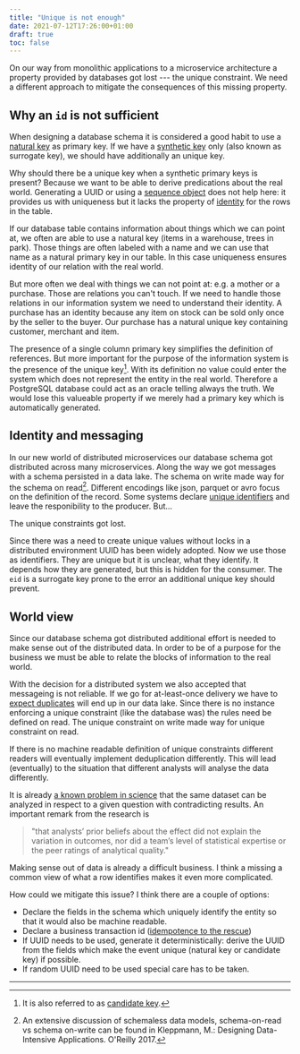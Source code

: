 ```yaml
---
title: "Unique is not enough"
date: 2021-07-12T17:26:00+01:00
draft: true
toc: false
---
```


On our way from monolithic applications to a microservice architecture a
property provided by databases got lost --- the unique constraint.  We need a
different approach to mitigate the consequences of this missing property.

## Why an `id` is not sufficient

When designing a database schema it is considered a good habit to use a
[natural key][natural] as primary key.  If we have a [synthetic key][surrogate]
only (also known as surrogate key), we should have additionally an unique key.

Why should there be a unique key when a synthetic primary keys is present?
Because we want to be able to derive predications about the real world.
Generating a UUID or using a [sequence object][sequence] does not help here: it
provides us with uniqueness but it lacks the property of [identity][identity]
for the rows in the table.

If our database table contains information about things which we can point
at, we often are able to use a natural key (items in a warehouse, trees in
park).  Those things are often labeled with a name and we can use that name as a
natural primary key in our table.  In this case uniqueness ensures identity of
our relation with the real world.

But more often we deal with things we can not point at: e.g. a mother or a
purchase.  Those are relations you can't touch.  If we need to handle those
relations in our information system we need to understand their identity.  A
purchase has an identity because any item on stock can be sold only once by the
seller to the buyer.  Our purchase has a natural unique key containing customer,
merchant and item.

The presence of a single column primary key simplifies the definition of
references.  But more important for the purpose of the information system is the
presence of the unique key[^1].  With its definition no value could enter the
system which does not represent the entity in the real world.  Therefore a
PostgreSQL database could act as an oracle telling always the truth.  We would
lose this valueable property if we merely had a primary key which is
automatically generated.


## Identity and messaging

In our new world of distributed microservices our database schema got
distributed across many microservices.  Along the way we got messages with a
schema persisted in a data lake.  The schema on write made way for the schema on
read[^2].  Different encodings like json, parquet or avro focus on the
definition of the record.  Some systems declare [unique
identifiers][metadataeid] and leave the responibility to the producer.  But...

The unique constraints got lost.

Since there was a need to create unique values without locks in a distributed
environment UUID has been widely adopted.  Now we use those as identifiers.
They are unique but it is unclear, what they identify.  It depends how they
are generated, but this is hidden for the consumer.  The `eid` is a surrogate
key prone to the error an additional unique key should prevent.

<!--

Since identity is not required
and cannot be enforced (by the schema) there is no guarantee a message (business
event) which carries the very same payload does not have a duplicate with a
different event id.  This means there will be duplicate rows (in respect to the
real world) which will have different identifiers.

The definition of unique identifiers created by a system will ensure the system
works from a technical point of view.

-->


## World view

Since our database schema got distributed additional effort is needed to make
sense out of the distributed data.  In order to be of a purpose for the business
we must be able to relate the blocks of information to the real world.

With the decision for a distributed system we also accepted that messageing is
not reliable.  If we go for at-least-once delivery we have to [expect
duplicates][leastonce] will end up in our data lake.  Since there is no instance
enforcing a unique constraint (like the database was) the rules need be defined
on read.  The unique constraint on write made way for unique constraint on read.

If there is no machine readable definition of unique constraints different
readers will eventually implement deduplication differently.  This will lead
(eventually) to the situation that different analysts will analyse
the data differently.

It is already [a known problem in science][psychology] that the same dataset can
be analyzed in respect to a given question with contradicting results.  An
important remark from the research is

> "that analysts’ prior beliefs about the effect did not explain the variation
> in outcomes, nor did a team’s level of statistical expertise or the peer
> ratings of analytical quality."

Making sense out of data is already a difficult business.  I think a missing
a common view of what a row identifies makes it even more complicated.

How could we mitigate this issue?  I think there are a couple of options:

- Declare the fields in the schema which uniquely identify the entity so that it
  would also be machine readable.
- Declare a business transaction id ([idempotence to the rescue][no-reliable])
- If UUID needs to be used, generate it deterministically: derive the UUID from
  the fields which make the event unique (natural key or candidate key) if
  possible.
- If random UUID need to be used special care has to be taken.


[^1]: It is also referred to as [candidate
    key](https://en.wikipedia.org/wiki/Candidate_key).

[^2]: An extensive discussion of schemaless data models, schema-on-read vs schema
on-write can be found in Kleppmann, M.: Designing Data-Intensive
Applications. O'Reilly 2017.


-----------

[psychology]: https://www.psychologicalscience.org/publications/observer/obsonline/how-researchers-can-find-different-results-using-the-same-data.html
[surrogate]: https://en.wikipedia.org/wiki/Surrogate_key
[natural]: https://en.wikipedia.org/wiki/Natural_key
[identity]: https://en.wikipedia.org/wiki/Identity_relation
[sequence]: https://www.postgresql.org/docs/current/functions-sequence.html
[metadataeid]: https://nakadi.io/manual.html#definition_EventMetadata
[leastonce]: https://nakadi.io/manual.html#client-rebalancing
[no-reliable]: https://www.infoq.com/articles/no-reliable-messaging/
